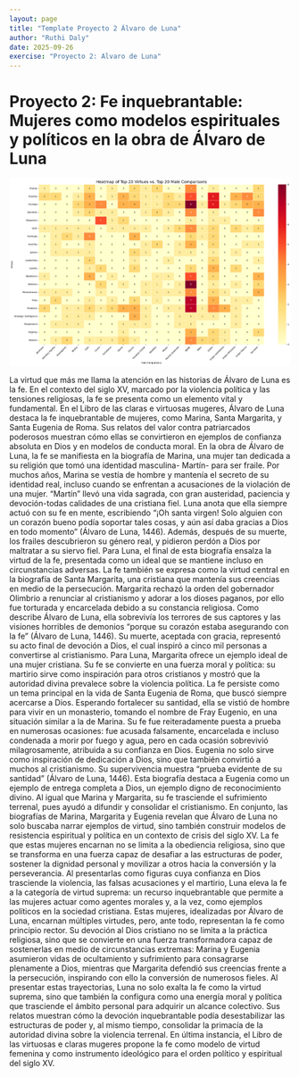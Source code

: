 ```yaml
---
layout: page
title: "Template Proyecto 2 Álvaro de Luna"
author: "Ruthi Daly"
date: 2025-09-26
exercise: "Proyecto 2: Alvaro de Luna"
---
```


# Proyecto 2: Fe inquebrantable: Mujeres como modelos espirituales y políticos en la obra de Álvaro de Luna

![imagen](images/heatmap1.png)

La virtud que más me llama la atención en las historias de Álvaro de Luna es la fe. En el contexto del siglo XV, marcado por la violencia política y las tensiones religiosas, la fe se presenta como un elemento vital y fundamental. En el Libro de las claras e virtuosas mugeres, Álvaro de Luna destaca la fe inquebrantable de mujeres, como Marina, Santa Margarita, y Santa Eugenia de Roma. Sus relatos del valor contra patriarcados poderosos muestran cómo ellas se convirtieron en ejemplos de confianza absoluta en Dios y en modelos de conducta moral. 
En la obra de Álvaro de Luna, la fe se manifiesta en la biografía de Marina, una mujer tan dedicada a su religión que tomó una identidad masculina- Martín- para ser fraile. Por muchos años, Marina se vestía de hombre y mantenía el secreto de su identidad real, incluso cuando se enfrentan a acusaciones de la violación de una mujer. “Martín” llevó una vida sagrada, con gran austeridad, paciencia y devoción-todas calidades de una cristiana fiel. Luna anota que ella siempre actuó con su fe en mente, escribiendo “¡Oh santa virgen! Solo alguien con un corazón bueno podía soportar tales cosas, y aún así daba gracias a Dios en todo momento” (Álvaro de Luna, 1446). Además, después de su muerte, los frailes descubrieron su género real, y pidieron perdón a Dios por maltratar a su siervo fiel. Para Luna, el final de esta biografía ensalza la virtud de la fe, presentada como un ideal que se mantiene incluso en circunstancias adversas.
La fe también se expresa como la virtud central en la biografía de Santa Margarita, una cristiana que mantenía sus creencias en medio de la persecución. Margarita rechazó la orden del gobernador Olimbrio a renunciar al cristianismo y adorar a los dioses paganos, por ello fue torturada y encarcelada debido a su constancia religiosa. Como describe Álvaro de Luna, ella sobrevivía los terrores de sus captores y las visiones horribles de demonios “porque su corazón estaba asegurando con la fe” (Álvaro de Luna, 1446). Su muerte, aceptada con gracia, representó su acto final de devoción a Dios, el cual inspiró a cinco mil personas a convertirse al cristianismo. Para Luna, Margarita ofrece un ejemplo ideal de una mujer cristiana. Su fe se convierte en una fuerza moral y política: su martirio sirve como inspiración para otros cristianos y mostró que la autoridad divina prevalece sobre la violencia política. 
La fe persiste como un tema principal en la vida de Santa Eugenia de Roma, que buscó siempre acercarse a Dios. Esperando fortalecer su santidad, ella se vistió de hombre para vivir en un monasterio, tomando el nombre de Fray Eugenio, en una situación similar a la de Marina. Su fe fue reiteradamente puesta a prueba en numerosas ocasiones: fue acusada falsamente, encarcelada e incluso condenada a morir por fuego y agua, pero en cada ocasión sobrevivió milagrosamente, atribuida a su confianza en Dios. Eugenia no solo sirve como inspiración de dedicación a Dios, sino que también convirtió a muchos al cristianismo. Su supervivencia muestra “prueba evidente de su santidad” (Álvaro de Luna, 1446). Esta biografía destaca a Eugenia como un ejemplo de entrega completa a Dios, un ejemplo digno de reconocimiento divino. Al igual que Marina y Margarita, su fe trasciende el sufrimiento terrenal, pues ayudó a difundir y consolidar el cristianismo. 
En conjunto, las biografías de Marina, Margarita y Eugenia revelan que Álvaro de Luna no solo buscaba narrar ejemplos de virtud, sino también construir modelos de resistencia espiritual y política en un contexto de crisis del siglo XV. La fe que estas mujeres encarnan no se limita a la obediencia religiosa, sino que se transforma en una fuerza capaz de desafiar a las estructuras de poder, sostener la dignidad personal y movilizar a otros hacia la conversión y la perseverancia. Al presentarlas como figuras cuya confianza en Dios trasciende la violencia, las falsas acusaciones y el martirio, Luna eleva la fe a la categoría de virtud suprema: un recurso inquebrantable que permite a las mujeres actuar como agentes morales y, a la vez, como ejemplos políticos en la sociedad cristiana.
Estas mujeres, idealizadas por Álvaro de Luna, encarnan múltiples virtudes, pero, ante todo, representan la fe como principio rector. Su devoción al Dios cristiano no se limita a la práctica religiosa, sino que se convierte en una fuerza transformadora capaz de sostenerlas en medio de circunstancias extremas: Marina y Eugenia asumieron vidas de ocultamiento y sufrimiento para consagrarse plenamente a Dios, mientras que Margarita defendió sus creencias frente a la persecución, inspirando con ello la conversión de numerosos fieles. Al presentar estas trayectorias, Luna no solo exalta la fe como la virtud suprema, sino que también la configura como una energía moral y política que trasciende el ámbito personal para adquirir un alcance colectivo. Sus relatos muestran cómo la devoción inquebrantable podía desestabilizar las estructuras de poder y, al mismo tiempo, consolidar la primacía de la autoridad divina sobre la violencia terrenal. En última instancia, el Libro de las virtuosas e claras mugeres propone la fe como modelo de virtud femenina y como instrumento ideológico para el orden político y espiritual del siglo XV.



